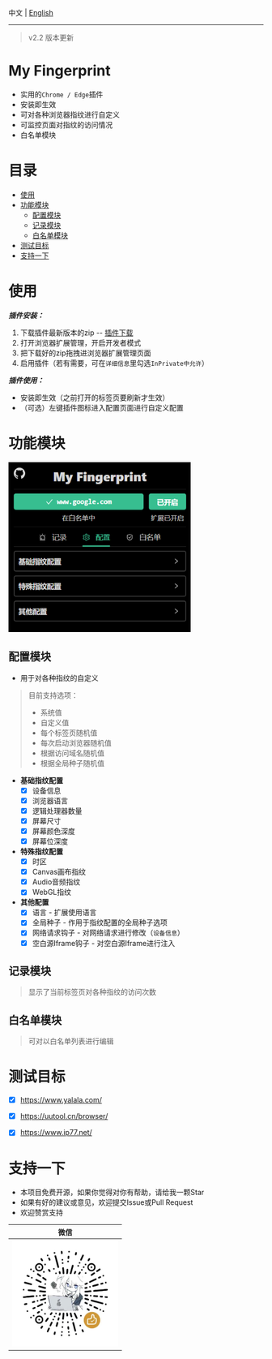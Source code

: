 
中文 | [English](./README_EN.md)

---

> v2.2 版本更新

# My Fingerprint

- 实用的`Chrome / Edge`插件
- 安装即生效
- 可对各种浏览器指纹进行自定义
- 可监控页面对指纹的访问情况
- 白名单模块

# 目录
- [使用](#使用)
- [功能模块](#功能模块)
  - [配置模块](#配置模块)
  - [记录模块](#记录模块)
  - [白名单模块](#白名单模块)
- [测试目标](#测试目标)
- [支持一下](#支持一下)

# 使用

***插件安装：***
1. 下载插件最新版本的zip -- [插件下载](https://github.com/omegaee/my-fingerprint/releases)
2. 打开浏览器扩展管理，开启开发者模式
3. 把下载好的zip拖拽进浏览器扩展管理页面
4. 启用插件（若有需要，可在`详细信息`里勾选`InPrivate中允许`）

***插件使用：***
- 安装即生效（之前打开的标签页要刷新才生效）
- （可选）左键插件图标进入配置页面进行自定义配置


# 功能模块

<img src='./images/zh/ui.png' width='360px' />

## 配置模块
- 用于对各种指纹的自定义

> 目前支持选项：
> - 系统值
> - 自定义值
> - 每个标签页随机值
> - 每次启动浏览器随机值
> - 根据访问域名随机值
> - 根据全局种子随机值

- **基础指纹配置**
  - [x] 设备信息
  - [x] 浏览器语言
  - [x] 逻辑处理器数量
  - [x] 屏幕尺寸
  - [x] 屏幕颜色深度
  - [x] 屏幕位深度
- **特殊指纹配置**
  - [x] 时区
  - [x] Canvas画布指纹
  - [x] Audio音频指纹
  - [x] WebGL指纹
- **其他配置**
  - [x] 语言 - 扩展使用语言
  - [x] 全局种子 - 作用于指纹配置的全局种子选项
  - [x] 网络请求钩子 - 对网络请求进行修改（`设备信息`）
  - [x] 空白源Iframe钩子 - 对空白源Iframe进行注入

## 记录模块
> 显示了当前标签页对各种指纹的访问次数

## 白名单模块
> 可对以白名单列表进行编辑


# 测试目标
- [x] https://www.yalala.com/
- [x] https://uutool.cn/browser/
- [x] https://www.ip77.net/


# 支持一下
- 本项目免费开源，如果你觉得对你有帮助，请给我一颗Star
- 如果有好的建议或意见，欢迎提交Issue或Pull Request
- 欢迎赞赏支持

| 微信 |
| :---: |
| <img src='./images/wechat-code.png' title='微信' width='210px' height='210px'  /> |